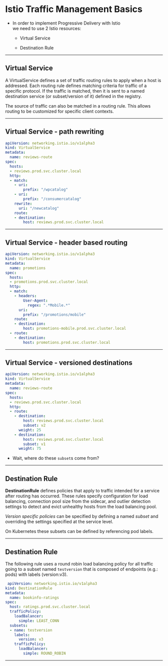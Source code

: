 # Istio Traffic Management Basics

- In order to implement Progressive Delivery with Istio
  <br/> we need to use 2 Istio resources:
  
  - Virtual Service

  - Destination Rule

---

## Virtual Service

A VirtualService defines a set of traffic routing rules to apply when a host is addressed. Each routing rule defines matching criteria for traffic of a specific protocol. If the traffic is matched, then it is sent to a named destination service (or subset/version of it) defined in the registry.

The source of traffic can also be matched in a routing rule. This allows routing to be customized for specific client contexts.

---

## Virtual Service - path rewriting

```yaml
apiVersion: networking.istio.io/v1alpha3
kind: VirtualService
metadata:
  name: reviews-route
spec:
  hosts:
  - reviews.prod.svc.cluster.local
  http:
  - match:
    - uri:
        prefix: "/wpcatalog"
    - uri:
        prefix: "/consumercatalog"
    rewrite:
      uri: "/newcatalog"
    route:
    - destination:
        host: reviews.prod.svc.cluster.local
```

---

## Virtual Service - header based routing

```yaml
apiVersion: networking.istio.io/v1alpha3
kind: VirtualService
metadata:
  name: promotions
spec:
  hosts:
  - promotions.prod.svc.cluster.local
  http:
  - match:
    - headers:
        User-Agent:
          regex: ".*Mobile.*"
      uri:
        prefix: "/promotions/mobile"
    route:
    - destination:
        host: promotions-mobile.prod.svc.cluster.local
  - route:
    - destination:
        host: promotions.prod.svc.cluster.local
```

---

## Virtual Service - versioned destinations

```yaml
apiVersion: networking.istio.io/v1alpha3
kind: VirtualService
metadata:
  name: reviews-route
spec:
  hosts:
  - reviews.prod.svc.cluster.local
  http:
  - route:
    - destination:
        host: reviews.prod.svc.cluster.local
        subset: v2
      weight: 25
    - destination:
        host: reviews.prod.svc.cluster.local
        subset: v1
      weight: 75
```
- Wait, where do these `subset`s come from?

---

## Destination Rule

**DestinationRule** defines policies that apply to traffic intended for a service after routing has occurred.
 These rules specify configuration for load balancing, connection pool size from the sidecar, and outlier detection settings to detect and evict unhealthy hosts from the load balancing pool. 

 *Version specific policies* can be specified by defining a named *subset* and overriding the settings specified at the service level. 

 On Kubernetes these subsets can be defined by referencing pod labels.
 
---

## Destination Rule

The following rule uses a round robin load balancing policy for all traffic going to a subset named `testversion` that is composed of endpoints (e.g.: pods) with labels (version:v3).

```yaml
 apiVersion: networking.istio.io/v1alpha3
kind: DestinationRule
metadata:
  name: bookinfo-ratings
spec:
  host: ratings.prod.svc.cluster.local
  trafficPolicy:
    loadBalancer:
      simple: LEAST_CONN
  subsets:
  - name: testversion
    labels:
      version: v3
    trafficPolicy:
      loadBalancer:
        simple: ROUND_ROBIN
```

---
